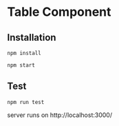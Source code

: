 # Table Component

## Installation

`npm install`

`npm start`

## Test

`npm run test`

server runs on http://localhost:3000/
